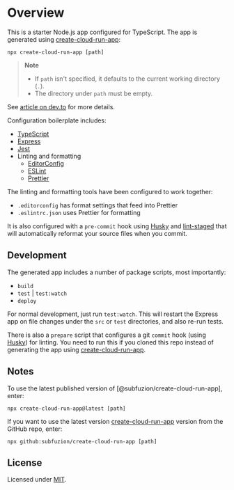 # Overview

This is a starter Node.js app configured for TypeScript. The app is generated
using [create-cloud-run-app]:

```
npx create-cloud-run-app [path]
```

> **Note**
>
> - If `path` isn't specified, it defaults to the current working directory (`.`).
> - The directory under `path` must be empty.

See [article on dev.to] for more details.

Configuration boilerplate includes:

-   [TypeScript]
-   [Express]
-   [Jest]
-   Linting and formatting
    -   [EditorConfig]
    -   [ESLint]
    -   [Prettier]

The linting and formatting tools have been configured to  work together:

* `.editorconfig` has format settings that feed into Prettier
* `.eslintrc.json` uses Prettier for formatting

It is also configured with a `pre-commit` hook using [Husky] and [lint-staged]
that will automatically reformat your source files when you commit.

## Development

The generated app includes a number of package scripts, most importantly:

- `build`
- `test` | `test:watch`
- `deploy`

For normal development, just run `test:watch`. This will restart the Express app
on file changes under the `src` or `test` directories, and also re-run tests.

There is also a `prepare` script that configures a git `commit` hook (using
[Husky]) for linting. You need to run this if you cloned this repo instead of
generating the app using [create-cloud-run-app].

## Notes

To use the latest published version of [@subfuzion/create-cloud-run-app], enter:

```
npx create-cloud-run-app@latest [path]
```

If you want to use the latest version [create-cloud-run-app] version from the
GitHub repo, enter:

```
npx github:subfuzion/create-cloud-run-app [path]
```

## License

Licensed under [MIT].

[article on dev.to]: https://dev.to/subfuzion/cloud-run-typescript-boilerplate-for-getting-started-4gco
[create-cloud-run-app]: https://github.com/subfuzion/create-cloud-run-app/
[EditorConfig]: https://editorconfig.org/
[ESLint]: https://eslint.org/
[Express]: https://expressjs.com/
[Husky]: https://typicode.github.io/husky/
[Jest]: https://jestjs.io/
[lint-staged]: https://github.com/okonet/lint-staged/
[MIT]: ./LICENSE
[Node.js]: https://nodejs.org/en/download/
[Prettier]: https://prettier.io/
[repo]: https://github.com/subfuzion/create-typescript-app/
[TypeScript]: https://typescriptlang.org/
[user.email]: https://docs.github.com/en/account-and-profile/setting-up-and-managing-your-personal-account-on-github/managing-email-preferences/setting-your-commit-email-address#setting-your-email-address-for-every-repository-on-your-computer/
[user.name]: https://docs.github.com/en/get-started/getting-started-with-git/setting-your-username-in-git#setting-your-git-username-for-every-repository-on-your-computer/
"# updori_cloudrun" 
